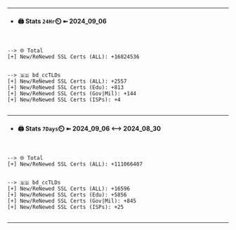 

---
- #### 🖨️ **Stats** `24Hr`⏲️ ➼ 2024_09_06
```console


--> 🌐 Total
[+] New/ReNewed SSL Certs (ALL): +16824536


--> 🇧🇩 bd_ccTLDs
[+] New/ReNewed SSL Certs (ALL): +2557
[+] New/ReNewed SSL Certs (Edu): +813
[+] New/ReNewed SSL Certs (Gov|Mil): +144
[+] New/ReNewed SSL Certs (ISPs): +4


```

---
- #### 🖨️ **Stats** `7Days`⏲️ ➼ 2024_09_06 <--> 2024_08_30
```console


--> 🌐 Total
[+] New/ReNewed SSL Certs (ALL): +111066407


--> 🇧🇩 bd_ccTLDs
[+] New/ReNewed SSL Certs (ALL): +16596
[+] New/ReNewed SSL Certs (Edu): +5856
[+] New/ReNewed SSL Certs (Gov|Mil): +845
[+] New/ReNewed SSL Certs (ISPs): +25


```

---

